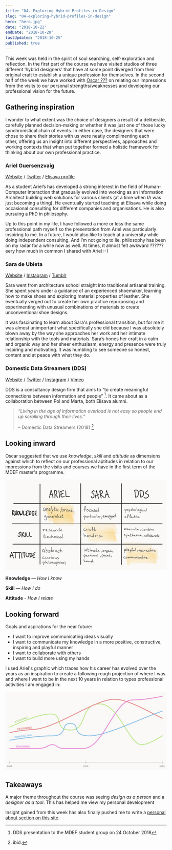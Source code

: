 ```yaml
---
title: "04. Exploring Hybrid Profiles in Design"
slug: "04-exploring-hybrid-profiles-in-design"
hero: "hero.jpg"
date: "2018-10-22"
endDate: "2018-10-28"
lastUpdated: "2018-10-25"
published: true
---
```


This week  was held in the spirit of soul searching, self-exploration and reflection. In the first part of the course we have visited studios of three different ‘hybrid designers’ that have at some point diverged from their original craft to establish a unique profession for themselves. In the second half of the week we have worked with [Oscar ???]() on relating our impressions from the visits to our personal strengths/weaknesses and developing our professional vision for the future.

## Gathering inspiration

I wonder to what extent was the choice of designers a result of a deliberate, carefully planned decision-making or whether it was just one of those lucky synchronistical chain of events. In either case, the designers that were chose to share their stories with us were neatly complimenting each other, offering us an insight into different perspectives, approaches and working contexts that when put together formed a holistic framework for thinking about our own professional practice.


### Ariel Guersenzvaig

[Website](https://interacciones.org/) / [Twitter](https://twitter.com/interacciones) / [Elisava profile](http://www.elisava.net/en/center/professorate/ariel-guersenzvaig)

As a student Ariel’s has developed a strong interest in the field of Human-Computer Interaction that gradually evolved into working as an Information Architect building web solutions for various clients (at a time when IA was just becoming a thing). He eventually started teaching at Elisava while doing occasional consulting for different companies and organisations. He is also pursuing a PhD in philosophy.

Up to this point in my life, I have followed a more or less the same professional path myself so the presentation from Ariel was particularly inspiring to me. In a future, I would also like to teach at a university while doing independent consulting. And I’m not going to lie, philosophy has been on my radar for a while now as well. At times, it almost felt awkward ?????? eery how much in common I shared with Ariel :-)  


### Sara de Ubieta

[Website](http://www.deubieta.com/) / [Instagram](https://www.instagram.com/sara_deubieta) / [Tumblr](http://deubieta.tumblr.com/)
 
Sara went from architecture school straight into traditional artisanal training. She spent years under a guidance of an experienced shoemaker, learning how to make shoes and exploring material properties of leather. She eventually verged out to create her own practice repurposing and experimenting with unusual combinations of materials to create unconventional shoe designs.

It was fascinating to learn about Sara's professional transition, but for me it was almost unimportant what specifically she did because I was absolutely blown away by the way she approaches her work and her intimate relationship with the tools and materials. Sara’s hones her craft in a calm and organic way and her sheer enthusiasm, energy and presence were truly inspiring and motivating. It was humbling to see someone so honest, content and at peace with what they do.


### Domestic Data Streamers (DDS)

[Website](http://domesticstreamers.com/) / [Twitter](https://twitter.com/domesticstream) / [Instagram](https://www.instagram.com/domesticdatastreamers/) / [Vimeo](https://vimeo.com/domesticdatastreamers)

DDS is a consultancy design firm that aims to “to create meaningful connections between information and people” [^1]. It came about as a collaboration between Pol and Marta, both Elisava alumni.


> *“Living in the age of information overload is not easy so people end up scrolling through their lives.”*
> 
> – Domestic Data Streamers (2018) [^2] 




## Looking inward

Oscar suggested that we use *knowledge*, *skill* and *attitude* as dimensions against which to reflect on our professional aptitudes in relation to our impressions from the visits and courses we have in the first term of the MDEF master's programme.


![table](table.jpg "Assessing professional dimensions")


**Knowledge** — *How I know*

**Skill** — *How I do*

**Attitude** - *How I relate*







## Looking forward


Goals and aspirations for the near future:
- I want to improve communicating ideas visually
- I want to communicate my knowledge in a more positive, constructive, inspiring and playful manner
- I want to collaborate with others
- I want to build more using my hands


I used Ariel's graphic which traces how his career has evolved over the years as an inspiration to create a following rough projection of where I was and where I want to be in the next 10 years in relation to types professional activities I am engaged in:

![10 year professional projection](10-year-projection.jpg "A 10 year projection of professional activities")



## Takeaways

A major theme throughout the course was seeing *design as a person* and a *designer as a tool*. This has helped me view my personal development 


Insight gained from this week has also finally pushed me to write a [personal about section on this site](/about).




[^1]: DDS presentation to the MDEF student group on 24 October 2018
[^2]: ibid.
